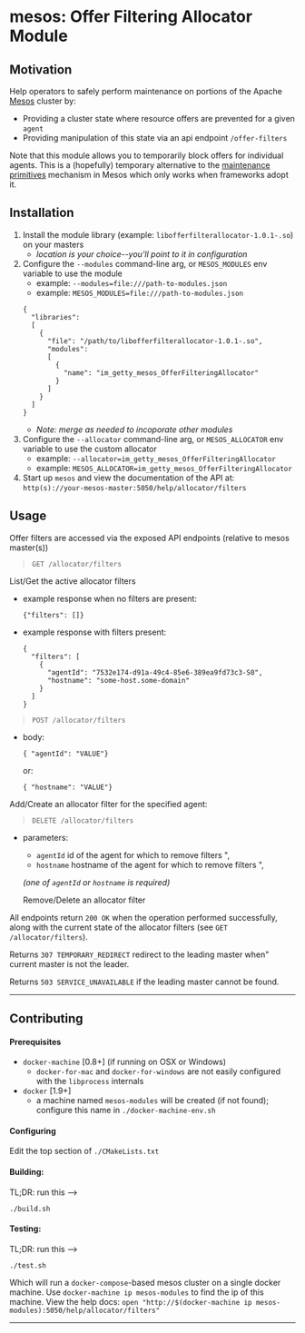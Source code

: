 mesos: Offer Filtering Allocator Module
===

Motivation
---

Help operators to safely perform maintenance on portions of the Apache [Mesos](http://mesos.apache.org/documentation/latest/) cluster by:
- Providing a cluster state where resource offers are prevented for a given `agent`
- Providing manipulation of this state via an api endpoint `/offer-filters`

Note that this module allows you to temporarily block offers for individual agents.
This is a (hopefully) temporary alternative to the [maintenance primitives](http://mesos.apache.org/documentation/latest/maintenance/)
mechanism in Mesos which only works when frameworks adopt it.

Installation
---

1. Install the module library (example: `libofferfilterallocator-1.0.1-.so`) on your masters
   - _location is your choice--you'll point to it in configuration_
2. Configure the `--modules` command-line arg, or `MESOS_MODULES` env variable to use the module
   - example: `--modules=file:///path-to-modules.json`
   - example: `MESOS_MODULES=file:///path-to-modules.json`
    ```
    {
      "libraries":
      [
        {
          "file": "/path/to/libofferfilterallocator-1.0.1-.so",
          "modules":
          [
            {
              "name": "im_getty_mesos_OfferFilteringAllocator"
            }
          ]
        }
      ]
    }
    ```
   - _Note: merge as needed to incoporate other modules_
3. Configure the `--allocator` command-line arg, or `MESOS_ALLOCATOR` env variable to use the custom allocator
   - example: `--allocator=im_getty_mesos_OfferFilteringAllocator`
   - example: `MESOS_ALLOCATOR=im_getty_mesos_OfferFilteringAllocator`
4. Start up `mesos` and view the documentation of the API at: `http(s)://your-mesos-master:5050/help/allocator/filters`

Usage
---

  Offer filters are accessed via the exposed API endpoints (relative to mesos master(s))

  > `GET /allocator/filters`

  List/Get the active allocator filters

  - example response when no filters are present:
    ```
    {"filters": []}
    ```

  - example response with filters present:
    ```
    {
      "filters": [
        {
          "agentId": "7532e174-d91a-49c4-85e6-389ea9fd73c3-S0",
          "hostname": "some-host.some-domain"
        }
      ]
    }
    ```

  > `POST /allocator/filters`
  - body:
    ```
    { "agentId": "VALUE"}
    ```
      or:
    ```
    { "hostname": "VALUE"}
    ```

  Add/Create an allocator filter for the specified agent:

  > `DELETE /allocator/filters`
  - parameters:
     - `agentId` id of the agent for which to remove filters ",
     - `hostname` hostname of the agent for which to remove filters ",

    _(one of `agentId` or `hostname` is required)_

    Remove/Delete an allocator filter

  All endpoints return `200 OK` when the operation performed successfully,
  along with the current state of the allocator filters (see `GET /allocator/filters`).

  Returns `307 TEMPORARY_REDIRECT` redirect to the leading master when"
  current master is not the leader.

  Returns `503 SERVICE_UNAVAILABLE` if the leading master cannot be found.

---


Contributing
---

  #### Prerequisites

   - `docker-machine` [0.8+] (if running on OSX or Windows)
       - `docker-for-mac` and `docker-for-windows` are not easily configured with the `libprocess` internals
   - `docker` [1.9+]
       - a machine named `mesos-modules` will be created (if not found); configure this name in `./docker-machine-env.sh`

   #### Configuring
   Edit the top section of `./CMakeLists.txt`
   #### Building:
   TL;DR: run this -->
   ```
   ./build.sh
   ```
   #### Testing:
   TL;DR: run this -->
   ```
   ./test.sh
   ```
   Which will run a `docker-compose`-based mesos cluster on a single docker machine.
   Use `docker-machine ip mesos-modules` to find the ip of this machine.
   View the help docs: `open "http://$(docker-machine ip mesos-modules):5050/help/allocator/filters"`


----
